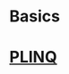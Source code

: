 # Basics

# [PLINQ](https://learn.microsoft.com/en-us/dotnet/standard/parallel-programming/introduction-to-plinq)